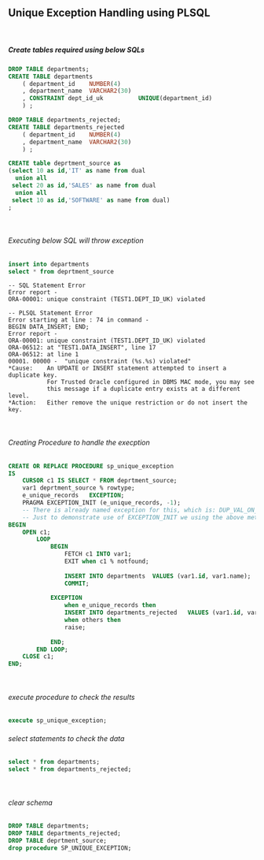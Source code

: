 ## Unique Exception Handling using PLSQL 

<br>  

##### Create tables required using below SQLs


```sql
DROP TABLE departments;
CREATE TABLE departments
    ( department_id    NUMBER(4) 
    , department_name  VARCHAR2(30)
    , CONSTRAINT dept_id_uk  		 UNIQUE(department_id)
    ) ;

DROP TABLE departments_rejected;
CREATE TABLE departments_rejected
    ( department_id    NUMBER(4) 
    , department_name  VARCHAR2(30)
    ) ;

CREATE table deprtment_source as 
(select 10 as id,'IT' as name from dual
  union all
 select 20 as id,'SALES' as name from dual
  union all
 select 10 as id,'SOFTWARE' as name from dual)
;

```
<br>  

###### Executing below SQL will throw exception  

```sql
insert into departments  
select * from deprtment_source
```

```
-- SQL Statement Error
Error report -
ORA-00001: unique constraint (TEST1.DEPT_ID_UK) violated

-- PLSQL Statement Error
Error starting at line : 74 in command -
BEGIN DATA_INSERT; END;
Error report -
ORA-00001: unique constraint (TEST1.DEPT_ID_UK) violated
ORA-06512: at "TEST1.DATA_INSERT", line 17
ORA-06512: at line 1
00001. 00000 -  "unique constraint (%s.%s) violated"
*Cause:    An UPDATE or INSERT statement attempted to insert a duplicate key.
           For Trusted Oracle configured in DBMS MAC mode, you may see
           this message if a duplicate entry exists at a different level.
*Action:   Either remove the unique restriction or do not insert the key.
```

<br>  

###### Creating Procedure to handle the execption  

```sql
CREATE OR REPLACE PROCEDURE sp_unique_exception
IS 
    CURSOR c1 IS SELECT * FROM deprtment_source;
    var1 deprtment_source % rowtype;
    e_unique_records   EXCEPTION;  
    PRAGMA EXCEPTION_INIT (e_unique_records, -1);
    -- There is already named exception for this, which is: DUP_VAL_ON_INDEX. 
    -- Just to demonstrate use of EXCEPTION_INIT we using the above method
BEGIN
	OPEN c1;
        LOOP    
            BEGIN	
                FETCH c1 INTO var1;
                EXIT when c1 % notfound;
        
                INSERT INTO departments  VALUES (var1.id, var1.name);        
                COMMIT;
        
            EXCEPTION 
                when e_unique_records then
                INSERT INTO departments_rejected   VALUES (var1.id, var1.name);
                when others then
                raise;
                
            END;        
        END LOOP;
    CLOSE c1;
END;
```

<br>  

###### execute procedure to check the results  

```sql
execute sp_unique_exception;
```


###### select statements to check the data  

```sql
select * from departments;
select * from departments_rejected;
```
<br>  

###### clear schema  

```sql
DROP TABLE departments;
DROP TABLE departments_rejected;
DROP TABLE deprtment_source;
drop procedure SP_UNIQUE_EXCEPTION;
```




